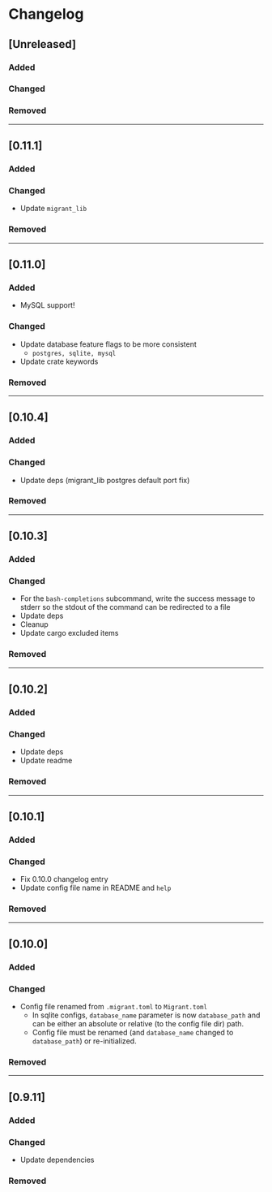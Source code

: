 # Changelog

## [Unreleased]
### Added

### Changed

### Removed

----

## [0.11.1]
### Added

### Changed
- Update `migrant_lib`

### Removed

----

## [0.11.0]
### Added
- MySQL support!

### Changed
- Update database feature flags to be more consistent
    - `postgres, sqlite, mysql`
- Update crate keywords

### Removed

----

## [0.10.4]
### Added

### Changed
- Update deps (migrant_lib postgres default port fix)

### Removed

----

## [0.10.3]
### Added

### Changed
- For the `bash-completions` subcommand, write the success message to stderr so the
  stdout of the command can be redirected to a file
- Update deps
- Cleanup
- Update cargo excluded items

### Removed

----

## [0.10.2]
### Added

### Changed
- Update deps
- Update readme

### Removed

----

## [0.10.1]
### Added

### Changed
- Fix 0.10.0 changelog entry
- Update config file name in README and `help`

### Removed

----

## [0.10.0]
### Added

### Changed
- Config file renamed from `.migrant.toml` to `Migrant.toml`
    - In sqlite configs, `database_name` parameter is now `database_path` and can be either an absolute
      or relative (to the config file dir) path.
    - Config file must be renamed (and `database_name` changed to `database_path`) or re-initialized.

### Removed

----

## [0.9.11]
### Added

### Changed
- Update dependencies

### Removed


